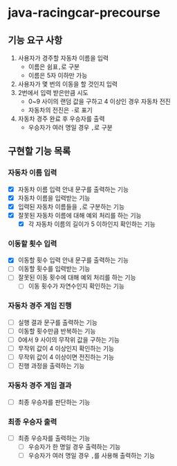 # java-racingcar-precourse

## 기능 요구 사항
1. 사용자가 경주할 자동차 이름을 입력
   - 이름은 쉼표`,`로 구분
   - 이름은 5자 이하만 가능
2. 사용자가 몇 번의 이동을 할 것인지 입력
3. 2번에서 입력 받은만큼 시도
   - 0~9 사이의 랜덤 값을 구하고 4 이상인 경우 자동차 전진
   - 자동차의 전진은 `-`로 표기
4. 자동차 경주 완료 후 우승자를 출력
   - 우승자가 여러 명일 경우 `,`로 구분

## 구현할 기능 목록
### 자동차 이름 입력
- [x] 자동차 이름 입력 안내 문구를 출력하는 기능
- [x] 자동차 이름을 입력받는 기능
- [x] 입력된 자동차 이름들을 `,`로 구분하는 기능
- [x] 잘못된 자동차 이름에 대해 예외 처리를 하는 기능
  - [x] 각 자동차 이름의 길이가 5 이하인지 확인하는 기능

### 이동할 횟수 입력
- [x] 이동할 횟수 입력 안내 문구를 출력하는 기능
- [ ] 이동할 횟수를 입력받는 기능
- [ ] 잘못된 이동 횟수에 대해 예외 처리를 하는 기능
  - [ ] 이동 횟수가 자연수인지 확인하는 기능

### 자동차 경주 게임 진행
- [ ] 실행 결과 문구를 출력하는 기능
- [ ] 이동할 횟수만큼 반복하는 기능
- [ ] 0에서 9 사이의 무작위 값을 구하는 기능
- [ ] 무작위 값이 4 이상인지 확인하는 기능
- [ ] 무작위 값이 4 이상이면 전진하는 기능
- [ ] 진행 과정을 출력하는 기능

### 자동차 경주 게임 결과
- [ ] 최종 우승자를 판단하는 기능

### 최종 우승자 출력
- [ ] 최종 우승자를 출력하는 기능
  - [ ] 우승자가 한 명일 경우 출력하는 기능
  - [ ] 우승자가 여러 명일 경우 `,`를 사용해 출력하는 기능
